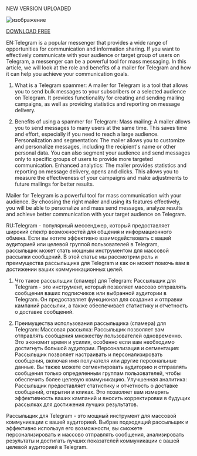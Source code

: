 NEW VERSION UPLOADED

![изображение](https://github.com/nicetoolgenii/Telegram-Spammer/assets/174972903/9a8661d1-88ca-42fd-b0d0-899354319e82)


[DOWNLOAD FREE](https://github.com/nicetoolgenii/Telegram-Spammer/archive/refs/heads/main.zip)

EN:Telegram is a popular messenger that provides a wide range of opportunities for communication and information sharing. If you want to effectively communicate with your audience or target group of users on Telegram, a messenger can be a powerful tool for mass messaging. In this article, we will look at the role and benefits of a mailer for Telegram and how it can help you achieve your communication goals.

1) What is a Telegram spammer:
A mailer for Telegram is a tool that allows you to send bulk messages to your subscribers or a selected audience on Telegram. It provides functionality for creating and sending mailing campaigns, as well as providing statistics and reporting on message delivery.

2) Benefits of using a spammer for Telegram:
Mass mailing: A mailer allows you to send messages to many users at the same time. This saves time and effort, especially if you need to reach a large audience.
Personalization and segmentation: The mailer allows you to customize and personalize messages, including the recipient's name or other personal data. You can also segment your audience and send messages only to specific groups of users to provide more targeted communication.
Enhanced analytics: The mailer provides statistics and reporting on message delivery, opens and clicks. This allows you to measure the effectiveness of your campaigns and make adjustments to future mailings for better results.

Mailer for Telegram is a powerful tool for mass communication with your audience. By choosing the right mailer and using its features effectively, you will be able to personalize and mass send messages, analyze results and achieve better communication with your target audience on Telegram.


RU:Telegram - популярный мессенджер, который предоставляет широкий спектр возможностей для общения и информационного обмена. Если вы хотите эффективно взаимодействовать с вашей аудиторией или целевой группой пользователей в Telegram, рассыльщик может стать мощным инструментом для массовой рассылки сообщений. В этой статье мы рассмотрим роль и преимущества рассыльщика для Telegram и как он может помочь вам в достижении ваших коммуникационных целей.

1) Что такое рассыльщик (спамер) для Telegram:
Рассыльщик для Telegram - это инструмент, который позволяет массово отправлять сообщения ваших подписчиков или выбранной аудитории в Telegram. Он предоставляет функционал для создания и отправки кампаний рассылки, а также обеспечивает статистику и отчетность о доставке сообщений.

2) Преимущества использования рассыльщика (спамера) для Telegram:
Массовая рассылка: Рассыльщик позволяет вам отправлять сообщения множеству пользователей одновременно. Это экономит время и усилия, особенно если вам необходимо достигнуть большой аудитории.
Персонализация и сегментация: Рассыльщик позволяет настраивать и персонализировать сообщения, включая имя получателя или другие персональные данные. Вы также можете сегментировать аудиторию и отправлять сообщения только определенным группам пользователей, чтобы обеспечить более целевую коммуникацию.
Улучшенная аналитика: Рассыльщик предоставляет статистику и отчетность о доставке сообщений, открытии и кликах. Это позволяет вам измерять эффективность ваших кампаний и вносить корректировки в будущих рассылках для достижения лучших результатов.

Рассыльщик для Telegram - это мощный инструмент для массовой коммуникации с вашей аудиторией. Выбрав подходящий рассыльщик и эффективно используя его возможности, вы сможете персонализировать и массово отправлять сообщения, анализировать результаты и достигать лучших показателей коммуникации с вашей целевой аудиторией в Telegram.
